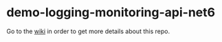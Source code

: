 # demo-logging-monitoring-api-net6

Go to the [wiki](https://github.com/wex-maianatanael/demo-logging-monitoring-api-net6/wiki) in order to get more details about this repo.
